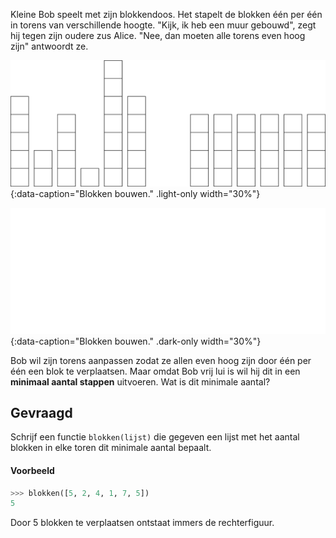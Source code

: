 Kleine Bob speelt met zijn blokkendoos. Het stapelt de blokken één per één in torens van verschillende hoogte. "Kijk, ik heb een muur gebouwd", zegt hij tegen zijn oudere zus Alice. "Nee, dan moeten alle torens even hoog zijn" antwoordt ze.

![Blokken bouwen.](media/image.png "Blokken bouwen."){:data-caption="Blokken bouwen." .light-only width="30%"}

![Blokken bouwen.](media/image_dark.png "Blokken bouwen."){:data-caption="Blokken bouwen." .dark-only width="30%"}

Bob wil zijn torens aanpassen zodat ze allen even hoog zijn door één per één een blok te verplaatsen. Maar omdat Bob vrij lui is wil hij dit in een **minimaal aantal stappen** uitvoeren. Wat is dit minimale aantal?

## Gevraagd

Schrijf een functie `blokken(lijst)` die gegeven een lijst met het aantal blokken in elke toren dit minimale aantal bepaalt.

#### Voorbeeld

```python
>>> blokken([5, 2, 4, 1, 7, 5])
5
```
Door 5 blokken te verplaatsen ontstaat immers de rechterfiguur.